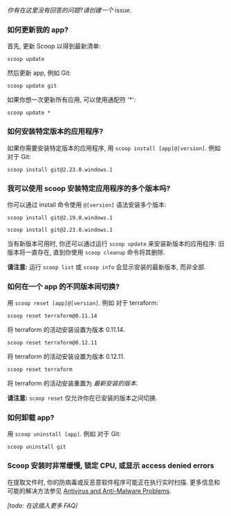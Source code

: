 *你有在这里没有回答的问题?请创建一个 issue.*

### 如何更新我的 app?

首先, 更新 Scoop 以得到最新清单:

```
scoop update
```

然后更新 app, 例如 Git:

```
scoop update git
```

如果你想一次更新所有应用, 可以使用通配符 '*':

```
scoop update *
```

### 如何安装特定版本的应用程序?

如果你需要安装特定版本的应用程序, 用 `scoop install [app]@[version]`. 例如 对于 Git:

```
scoop install git@2.23.0.windows.1
```

### 我可以使用 scoop 安装特定应用程序的多个版本吗?

你可以通过 install 命令使用 `@[version]` 语法安装多个版本:

```
scoop install git@2.19.0.windows.1

scoop install git@2.23.0.windows.1
```

当有新版本可用时, 你还可以通过运行 `scoop update` 来安装新版本的应用程序: 旧版本将一直存在, 直到你使用 `scoop cleanup` 命令将其删除.

**请注意:** 运行 `scoop list` 或 `scoop info` 会显示安装的最新版本, 而非全部.

### 如何在一个 app 的不同版本间切换?

用 `scoop reset [app]@[version]`. 例如 对于 terraform:

```
scoop reset terraform@0.11.14
```

将 terraform 的活动安装设置为版本 0.11.14.

```
scoop reset terraform@0.12.11
```

将 terraform 的活动安装设置为版本 0.12.11.

```
scoop reset terraform
```

将 terraform 的活动安装重置为 *最新安装的版本*.

**请注意:** `scoop reset` 仅允许你在已安装的版本之间切换.

### 如何卸载 app?

用 `scoop uninstall [app]`. 例如 对于 Git:

```
scoop uninstall git
```

### Scoop 安装时非常缓慢, 锁定 CPU, 或显示 access denied errors

在提取文件时, 你的防病毒或反恶意软件程序可能正在执行实时扫描. 更多信息和可能的解决方法参见 [Antivirus and Anti-Malware Problems](Antivirus-and-Anti-Malware-Problems.md).

*[todo: 在这插入更多 FAQ]*
